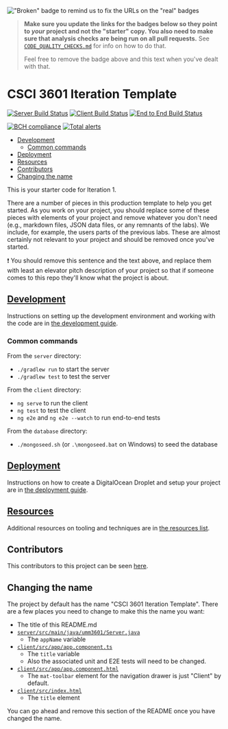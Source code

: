 !["Broken" badge to remind us to fix the URLs on the "real" badges](https://img.shields.io/badge/FIX_BADGES-Badges_below_need_to_be_updated-red)

> **Make sure you update the links for the badges below so they point
> to _your_ project and not the "starter" copy. You also need to make
> sure that analysis checks are being run on all pull requests.** See
> [`CODE_QUALITY_CHECKS.md`](CODE_QUALITY_CHECKS.md)
> for info on how to do that.
>
> Feel free to remove the badge above and this text when you've
> dealt with that.

# CSCI 3601 Iteration Template <!-- omit in toc -->

[![Server Build Status](../../actions/workflows/server.yml/badge.svg)](../../actions/workflows/server.yml)
[![Client Build Status](../../actions/workflows/client.yaml/badge.svg)](../../actions/workflows/client.yaml)
[![End to End Build Status](../../actions/workflows/e2e.yaml/badge.svg)](../../actions/workflows/e2e.yaml)

[![BCH compliance](https://bettercodehub.com/edge/badge/UMM-CSci-3601-21/3601-iteration-template?branch=main)](https://bettercodehub.com/)
[![Total alerts](https://img.shields.io/lgtm/alerts/g/UMM-CSci-3601-21/3601-iteration-template.svg?logo=lgtm&logoWidth=18)](https://lgtm.com/projects/g/UMM-CSci-3601-S21/3601-iteration-template/alerts/)

- [Development](#development)
  - [Common commands](#common-commands)
- [Deployment](#deployment)
- [Resources](#resources)
- [Contributors](#contributors)
- [Changing the name](#changing-the-name)

This is your starter code for Iteration 1.

There are a number of pieces in this production template to help you get started. As you work on your project, you should replace some of these pieces with elements of your project and remove whatever you don't need (e.g., markdown files, JSON data files, or any remnants of the labs). We include, for example, the users parts of the
previous labs. These are almost certainly not relevant to your project
and should be removed once you've started.

:exclamation: You should remove this sentence and the text above, and
replace them with least an elevator pitch description of your project so that
if someone comes to this repo they'll know what the project is about.

## [Development](DEVELOPMENT.md)

Instructions on setting up the development environment and working with the code are in [the development guide](DEVELOPMENT.md).

### Common commands

From the `server` directory:
- `./gradlew run` to start the server
- `./gradlew test` to test the server

From the `client` directory:
- `ng serve` to run the client
- `ng test` to test the client
- `ng e2e` and `ng e2e --watch` to run end-to-end tests

From the `database` directory:
- `./mongoseed.sh` (or `.\mongoseed.bat` on Windows) to seed the database

## [Deployment](DEPLOYMENT.md)

Instructions on how to create a DigitalOcean Droplet and setup your project are in [the deployment guide](DEPLOYMENT.md).

## [Resources](RESOURCES.md)

Additional resources on tooling and techniques are in [the resources list](RESOURCES.md).

## Contributors

This contributors to this project can be seen [here](../../graphs/contributors).

## Changing the name

The project by default has the name "CSCI 3601 Iteration Template". There are a few places you need to change to make this the name you want:

- The title of this README.md
- [`server/src/main/java/umm3601/Server.java`](server/src/main/java/umm3601/Server.java)
  - The `appName` variable
- [`client/src/app/app.component.ts`](client/src/app/app.component.ts)
  - The `title` variable
  - Also the associated unit and E2E tests will need to be changed.
- [`client/src/app/app.component.html`](client/src/app/app.component.html)
  - The `mat-toolbar` element for the navigation drawer is just "Client" by default.
- [`client/src/index.html`](client/src/index.html)
  - The `title` element

You can go ahead and remove this section of the README once you have changed the name.
